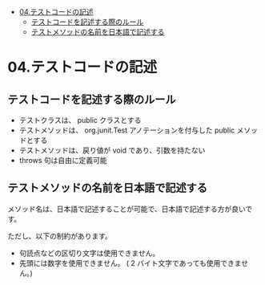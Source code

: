 - [04.テストコードの記述](#04テストコードの記述)
  - [テストコードを記述する際のルール](#テストコードを記述する際のルール)
  - [テストメソッドの名前を日本語で記述する](#テストメソッドの名前を日本語で記述する)


# 04.テストコードの記述

## テストコードを記述する際のルール

- テストクラスは、 public クラスとする
- テストメソッドは、 org.junit.Test アノテーションを付与した public メソッドとする
- テストメソッドは、戻り値が void であり、引数を持たない
- throws 句は自由に定義可能


## テストメソッドの名前を日本語で記述する

メソッド名は、日本語で記述することが可能で、日本語で記述する方が良いです。

ただし、以下の制約があります。

- 句読点などの区切り文字は使用できません。
- 先頭には数字を使用できません。 ( 2 バイト文字であっても使用できません。)






